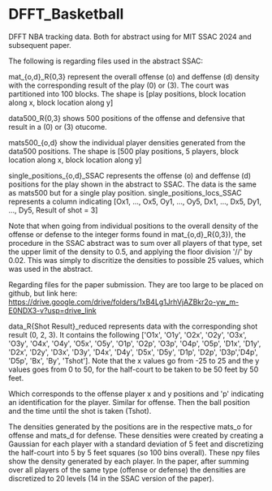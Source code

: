 # DFFT_Basketball
DFFT NBA tracking data. Both for abstract using for MIT SSAC 2024 and subsequent paper.

The following is regarding files used in the abstract SSAC:

mat_{o,d}_R{0,3} represent the overall offense (o) and deffense (d) density with the corresponding result of the play (0) or (3). The court was partitioned into 100 blocks. The shape is [play positions, block location along x, block location along y]

data500_R{0,3} shows 500 positions of the offense and defensive that result in a (0) or (3) otucome. 

mats500_{o,d} show the individual player densities generated from the data500 positions. The shape is [500 play positions, 5 players, block location along x, block location along y]

single_positions_{o,d}_SSAC represents the offense (o) and deffense (d) positions for the play shown in the abstract to SSAC. The data is the same as mats500 but for a single play position.
single_positions_locs_SSAC represents a column indicating [Ox1, ..., Ox5, Oy1, ..., Oy5, Dx1, ..., Dx5, Dy1, ..., Dy5, Result of shot = 3]

Note that when going from individual positions to the overall density of the offense or defense to the integer forms found in mat_{o,d}_R{0,3}), the procedure in the SSAC abstract was to sum over all players of that type, set the upper limit of the density to 0.5, and applying the floor division '//' by 0.02. This was simply to discritize the densities to possible 25 values, which was used in the abstract.

Regarding files for the paper submission. They are too large to be placed on github, but link here: https://drive.google.com/drive/folders/1xB4Lg1JrhVjAZBkr2o-yw_m-E0NDX3-v?usp=drive_link

data_R{Shot Result}_reduced represents data with the corresponding shot result (0, 2, 3). It contains the following ['O1x', 'O1y', 'O2x', 'O2y', 'O3x', 'O3y', 'O4x', 'O4y', 'O5x', 'O5y', 'O1p', 'O2p', 'O3p', 'O4p', 'O5p', 'D1x', 'D1y', 'D2x',
'D2y', 'D3x', 'D3y', 'D4x', 'D4y', 'D5x', 'D5y', 'D1p', 'D2p', 'D3p','D4p', 'D5p', 'Bx', 'By', 'Tshot']. Note that the x values go from -25 to 25 and the y values goes from 0 to 50, for the half-court to be taken to be 50 feet by 50 feet.

Which corresponds to the offense player x and y positions and 'p' indicating an identification for the player. Similar for offense. Then the ball position and the time until the shot is taken (Tshot).

The densities generated by the positions are in the respective mats_o for offense and mats_d for defense. These densities were created by creating a Gaussian for each player with a standard deviation of 5 feet and discretizing the half-court into 5 by 5 feet squares (so 100 bins overall). These npy files show the density generated by each player. In the paper, after summing over all players of the same type (offense or defense) the densities are discretized to 20 levels (14 in the SSAC version of the paper).

